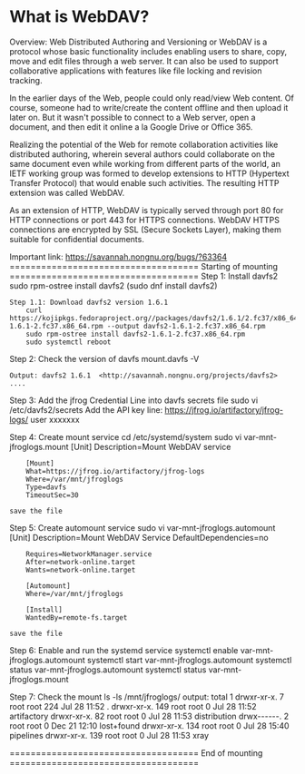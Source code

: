 # What is WebDAV?
Overview: Web Distributed Authoring and Versioning or WebDAV is a protocol whose basic functionality includes enabling users to share, copy, move and edit files through a web server. It can also be used to support collaborative applications with features like file locking and revision tracking.

In the earlier days of the Web, people could only read/view Web content. Of course, someone had to write/create the content offline and then upload it later on. But it wasn't possible to connect to a Web server, open a document, and then edit it online a la Google Drive or Office 365.

Realizing the potential of the Web for remote collaboration activities like distributed authoring, wherein several authors could collaborate on the same document even while working from different parts of the world, an IETF working group was formed to develop extensions to HTTP (Hypertext Transfer Protocol) that would enable such activities. The resulting HTTP extension was called WebDAV.

As an extension of HTTP, WebDAV is typically served through port 80 for HTTP connections or port 443 for HTTPS connections. WebDAV HTTPS connections are encrypted by SSL (Secure Sockets Layer), making them suitable for 
confidential documents.

Important link: https://savannah.nongnu.org/bugs/?63364
==================================== Starting of mounting ====================================
Step 1: Install davfs2
	sudo rpm-ostree install davfs2 (sudo dnf install davfs2)
	
	Step 1.1: Download davfs2 version 1.6.1
		curl https://kojipkgs.fedoraproject.org//packages/davfs2/1.6.1/2.fc37/x86_64/davfs2-1.6.1-2.fc37.x86_64.rpm --output davfs2-1.6.1-2.fc37.x86_64.rpm
		sudo rpm-ostree install davfs2-1.6.1-2.fc37.x86_64.rpm
		sudo systemctl reboot
Step 2: Check the version of davfs
	mount.davfs -V
	
	Output: davfs2 1.6.1  <http://savannah.nongnu.org/projects/davfs2> ....

Step 3: Add the jfrog Credential Line into davfs secrets file
	sudo vi /etc/davfs2/secrets
		Add the API key line: https://jfrog.io/artifactory/jfrog-logs/ user xxxxxxx

Step 4: Create mount service
	cd /etc/systemd/system
	sudo vi var-mnt-jfroglogs.mount
		[Unit]
		Description=Mount WebDAV service

		[Mount]
		What=https://jfrog.io/artifactory/jfrog-logs
		Where=/var/mnt/jfroglogs
		Type=davfs
		TimeoutSec=30
	
	save the file

Step 5: Create automount service
	sudo vi var-mnt-jfroglogs.automount
		[Unit]
		Description=Mount WebDAV Service
		DefaultDependencies=no

		Requires=NetworkManager.service
		After=network-online.target
		Wants=network-online.target

		[Automount]
		Where=/var/mnt/jfroglogs

		[Install]
		WantedBy=remote-fs.target
	
	save the file

Step 6: Enable and run the systemd service
	systemctl enable var-mnt-jfroglogs.automount
	systemctl start var-mnt-jfroglogs.automount
	systemctl status var-mnt-jfroglogs.automount
	systemctl status var-mnt-jfroglogs.mount
	
Step 7: Check the mount
	ls -ls /mnt/jfroglogs/
		output: 
		total 1
		drwxr-xr-x.   7 root root 224 Jul 28 11:52 .
		drwxr-xr-x. 149 root root   0 Jul 28 11:52 artifactory
		drwxr-xr-x.  82 root root   0 Jul 28 11:53 distribution
		drwx------.   2 root root   0 Dec 21 12:10 lost+found
		drwxr-xr-x. 134 root root   0 Jul 28 15:40 pipelines
		drwxr-xr-x. 139 root root   0 Jul 28 11:53 xray
	
==================================== End of mounting ====================================
